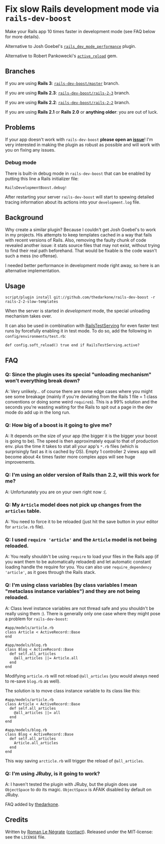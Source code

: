 # Fix slow Rails development mode via `rails-dev-boost`

Make your Rails app 10 times faster in development mode (see FAQ below for more details).

Alternative to Josh Goebel's [`rails_dev_mode_performance`](https://github.com/yyyc514/rails_dev_mode_performance) plugin.

Alternative to Robert Pankowecki's [`active_reload`](https://github.com/paneq/active_reload) gem.

## Branches

If you are using **Rails 3**: [`rails-dev-boost/master`](http://github.com/thedarkone/rails-dev-boost/tree/master) branch.

If you are using **Rails 2.3**: [`rails-dev-boost/rails-2-3`](http://github.com/thedarkone/rails-dev-boost/tree/rails-2-3) branch.

If you are using **Rails 2.2**: [`rails-dev-boost/rails-2-2`](http://github.com/thedarkone/rails-dev-boost/tree/rails-2-2) branch.

If you are using **Rails 2.1** or **Rails 2.0** or **anything older**: you are out of luck.

## Problems

If your app doesn't work with `rails-dev-boost` **please open an [issue](https://github.com/thedarkone/rails-dev-boost/issues)**! I'm very interested in making the plugin as robust as possible and will work with you on fixing any issues.

### Debug mode

There is built-in debug mode in `rails-dev-boost` that can be enabled by putting this line a Rails initializer file:

    RailsDevelopmentBoost.debug!

After restarting your server `rails-dev-boost` will start to spewing detailed tracing information about its actions into your `development.log` file.

## Background

Why create a similar plugin? Because I couldn't get Josh Goebel's to work in my projects. His attempts to keep templates cached in a way that fails with recent versions of Rails. Also, removing the faulty chunk of code revealed another issue: it stats source files that may not exist, without trying to find their real path beforehand. That would be fixable is the code wasn't such a mess (no offense).

I needed better performance in development mode right away, so here is an alternative implementation.

## Usage

    script/plugin install git://github.com/thedarkone/rails-dev-boost -r rails-2-2-slow-templates

When the server is started in *development* mode, the special unloading mechanism takes over.

It can also be used in combination with [RailsTestServing](https://github.com/Roman2K/rails-test-serving) for even faster test runs by forcefully enabling it in test mode. To do so, add the following in `config/environments/test.rb`:

    def config.soft_reload() true end if RailsTestServing.active?

## FAQ

### Q: Since the plugin uses its special "unloading mechanism" won't everything break down?
A: Very unlikely... of course there are some edge cases where you might see some breakage (mainly if you're deviating from the Rails 1 file = 1 class conventions or doing some weird `require`s). This is a 99% solution and the seconds you're wasting waiting for the Rails to spit out a page in the dev mode do add up in the long run.

### Q: How big of a boost is it going to give me?
A: It depends on the size of your app (the bigger it is the bigger your boost is going to be). The speed is then approximately equal to that of production env. plus the time it takes to stat all your app's `*.rb` files (which is surprisingly fast as it is cached by OS). Empty 1 controller 2 views app will become about 4x times faster more complex apps will see huge improvements.

### Q: I'm using an older version of Rails than 2.2, will this work for me?
A: Unfortunately you are on your own right now :(.

### Q: My `Article` model does not pick up changes from the `articles` table.
A: You need to force it to be reloaded (just hit the save button in your editor for `article.rb` file).

### Q: I used `require 'article'` and the `Article` model is not being reloaded.
A: You really shouldn't be using `require` to load your files in the Rails app (if you want them to be automatically reloaded) and let automatic constant loading handle the require for you. You can also use `require_dependency 'article'`, as it goes through the Rails stack.

### Q: I'm using class variables (by class variables I mean "metaclass instance variables") and they are not being reloaded.
A: Class level instance variables are not thread safe and you shouldn't be really using them :). There is generally only one case where they might pose a problem for `rails-dev-boost`:
    
    #app/models/article.rb
    class Article < ActiveRecord::Base
    end
    
    #app/models/blog.rb
    class Blog < ActiveRecord::Base
      def self.all_articles
        @all_articles ||= Article.all
      end
    end

Modifying `article.rb` will not reload `@all_articles` (you would always need to re-save `blog.rb` as well).

The solution is to move class instance variable to its class like this:

    #app/models/article.rb
    class Article < ActiveRecord::Base
      def self.all_articles
        @all_articles ||= all
      end
    end
    
    #app/models/blog.rb
    class Blog < ActiveRecord::Base
      def self.all_articles
        Article.all_articles
      end
    end
    
This way saving `arcticle.rb` will trigger the reload of `@all_articles`.

### Q: I'm using JRuby, is it going to work?
A: I haven't tested the plugin with JRuby, but the plugin does use `ObjectSpace` to do its magic. `ObjectSpace` is AFAIK disabled by default on JRuby.

FAQ added by [thedarkone](http://github.com/thedarkone).

## Credits

Written by [Roman Le Négrate](http://roman.flucti.com) ([contact](mailto:roman.lenegrate@gmail.com)). Released under the MIT-license: see the `LICENSE` file.
